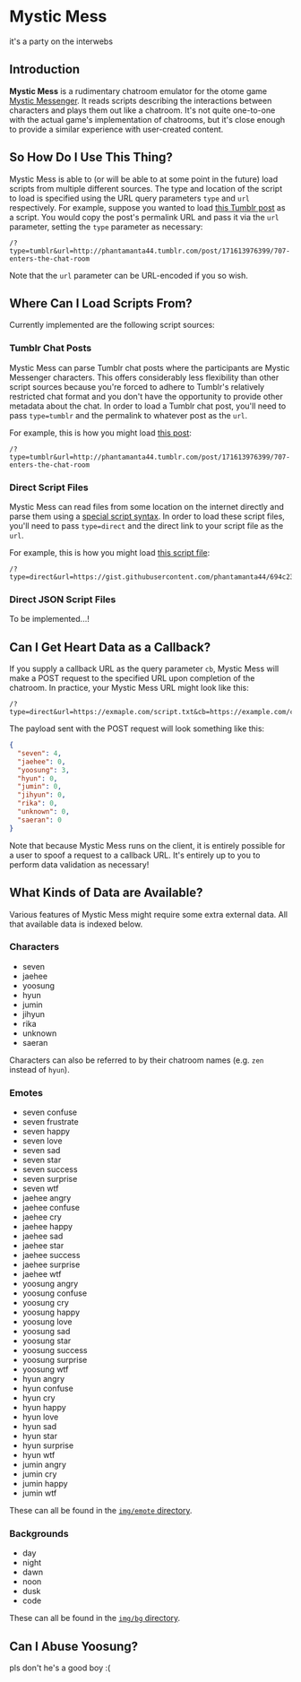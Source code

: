 # Mystic Mess
it's a party on the interwebs

## Introduction
**Mystic Mess** is a rudimentary chatroom emulator for the otome game [Mystic Messenger](http://cheritz.com/games/mystic-messenger). It reads scripts describing the interactions between characters and plays them out like a chatroom. It's not quite one-to-one with the actual game's implementation of chatrooms, but it's close enough to provide a similar experience with user-created content.

## So How Do I Use This Thing?
Mystic Mess is able to (or will be able to at some point in the future) load scripts from multiple different sources. The type and location of the script to load is specified using the URL query parameters `type` and `url` respectively. For example, suppose you wanted to load [this Tumblr post](http://phantamanta44.tumblr.com/post/171613976399/707-enters-the-chat-room) as a script. You would copy the post's permalink URL and pass it via the `url` parameter, setting the `type` parameter as necessary:
```
/?type=tumblr&url=http://phantamanta44.tumblr.com/post/171613976399/707-enters-the-chat-room
```
Note that the `url` parameter can be URL-encoded if you so wish.

## Where Can I Load Scripts From?
Currently implemented are the following script sources:

### Tumblr Chat Posts
Mystic Mess can parse Tumblr chat posts where the participants are Mystic Messenger characters. This offers considerably less flexibility than other script sources because you're forced to adhere to Tumblr's relatively restricted chat format and you don't have the opportunity to provide other metadata about the chat. In order to load a Tumblr chat post, you'll need to pass `type=tumblr` and the permalink to whatever post as the `url`.

For example, this is how you might load [this post](http://phantamanta44.tumblr.com/post/171613976399/707-enters-the-chat-room):
```
/?type=tumblr&url=http://phantamanta44.tumblr.com/post/171613976399/707-enters-the-chat-room
```

### Direct Script Files
Mystic Mess can read files from some location on the internet directly and parse them using a [special script syntax](https://github.com/rfassoc/MysticMess/blob/master/docs/script-syntax.md). In order to load these script files, you'll need to pass `type=direct` and the direct link to your script file as the `url`.

For example, this is how you might load [this script file](https://gist.githubusercontent.com/phantamanta44/694c23acb6d4e8cb62120e0e9c7c906c/raw/demo4.txt):
```
/?type=direct&url=https://gist.githubusercontent.com/phantamanta44/694c23acb6d4e8cb62120e0e9c7c906c/raw/demo4.txt
```

### Direct JSON Script Files
To be implemented...!

## Can I Get Heart Data as a Callback?
If you supply a callback URL as the query parameter `cb`, Mystic Mess will make a POST request to the specified URL upon completion of the chatroom. In practice, your Mystic Mess URL might look like this:
```
/?type=direct&url=https://exmaple.com/script.txt&cb=https://example.com/callback
```
The payload sent with the POST request will look something like this:
```json
{
  "seven": 4,
  "jaehee": 0,
  "yoosung": 3,
  "hyun": 0,
  "jumin": 0,
  "jihyun": 0,
  "rika": 0,
  "unknown": 0,
  "saeran": 0
}
```
Note that because Mystic Mess runs on the client, it is entirely possible for a user to spoof a request to a callback URL. It's entirely up to you to perform data validation as necessary!

## What Kinds of Data are Available?
Various features of Mystic Mess might require some extra external data. All that available data is indexed below.

### Characters
* seven
* jaehee
* yoosung
* hyun
* jumin
* jihyun
* rika
* unknown
* saeran

Characters can also be referred to by their chatroom names (e.g. `zen` instead of `hyun`).

### Emotes
* seven confuse
* seven frustrate
* seven happy
* seven love
* seven sad
* seven star
* seven success
* seven surprise
* seven wtf
* jaehee angry
* jaehee confuse
* jaehee cry
* jaehee happy
* jaehee sad
* jaehee star
* jaehee success
* jaehee surprise
* jaehee wtf
* yoosung angry
* yoosung confuse
* yoosung cry
* yoosung happy
* yoosung love
* yoosung sad
* yoosung star
* yoosung success
* yoosung surprise
* yoosung wtf
* hyun angry
* hyun confuse
* hyun cry
* hyun happy
* hyun love
* hyun sad
* hyun star
* hyun surprise
* hyun wtf
* jumin angry
* jumin cry
* jumin happy
* jumin wtf

These can all be found in the [`img/emote` directory](https://github.com/rfassoc/MysticMess/tree/master/img/emote).

### Backgrounds
* day
* night
* dawn
* noon
* dusk
* code

These can all be found in the [`img/bg` directory](https://github.com/rfassoc/MysticMess/tree/master/img/bg).

## Can I Abuse Yoosung?
pls don't he's a good boy :(